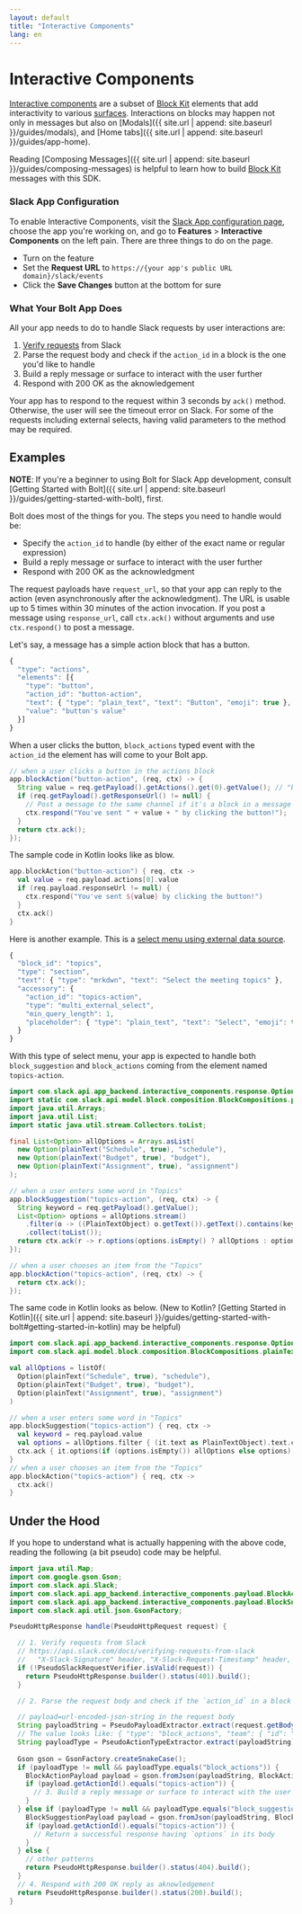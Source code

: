 ```yaml
---
layout: default
title: "Interactive Components"
lang: en
---
```


# Interactive Components

[Interactive components](https://api.slack.com/reference/block-kit/interactive-components) are a subset of [Block Kit](https://api.slack.com/block-kit) elements that add interactivity to various [surfaces](https://api.slack.com/surfaces). Interactions on blocks may happen not only in messages but also on [Modals]({{ site.url | append: site.baseurl }}/guides/modals), and [Home tabs]({{ site.url | append: site.baseurl }}/guides/app-home).

Reading [Composing Messages]({{ site.url | append: site.baseurl }}/guides/composing-messages) is helpful to learn how to build [Block Kit](https://api.slack.com/block-kit) messages with this SDK.

### Slack App Configuration

To enable Interactive Components, visit the [Slack App configuration page](http://api.slack.com/apps), choose the app you're working on, and go to **Features** > **Interactive Components** on the left pain. There are three things to do on the page.

* Turn on the feature
* Set the **Request URL** to `https://{your app's public URL domain}/slack/events`
* Click the **Save Changes** button at the bottom for sure

### What Your Bolt App Does

All your app needs to do to handle Slack requests by user interactions are:

1. [Verify requests](https://api.slack.com/docs/verifying-requests-from-slack) from Slack
1. Parse the request body and check if the `action_id` in a block is the one you'd like to handle
1. Build a reply message or surface to interact with the user further
1. Respond with 200 OK as the aknowledgement

Your app has to respond to the request within 3 seconds by `ack()` method. Otherwise, the user will see the timeout error on Slack. For some of the requests including external selects, having valid parameters to the method may be required.

## Examples

**NOTE**: If you're a beginner to using Bolt for Slack App development, consult [Getting Started with Bolt]({{ site.url | append: site.baseurl }}/guides/getting-started-with-bolt), first.

Bolt does most of the things for you. The steps you need to handle would be:

* Specify the `action_id` to handle (by either of the exact name or regular expression)
* Build a reply message or surface to interact with the user further
* Respond with 200 OK as the acknowledgment

The request payloads have `request_url`, so that your app can reply to the action (even asynchronously after the acknowledgment). The URL is usable up to 5 times within 30 minutes of the action invocation. If you post a message using `response_url`, call `ctx.ack()` without arguments and use `ctx.respond()` to post a message.

Let's say, a message has a simple action block that has a button.

```javascript
{
  "type": "actions",
  "elements": [{
    "type": "button",
    "action_id": "button-action",
    "text": { "type": "plain_text", "text": "Button", "emoji": true },
    "value": "button's value"
  }]
}
```

When a user clicks the button, `block_actions` typed event with the `action_id` the element has will come to your Bolt app.

```java
// when a user clicks a button in the actions block
app.blockAction("button-action", (req, ctx) -> {
  String value = req.getPayload().getActions().get(0).getValue(); // "button's value"
  if (req.getPayload().getResponseUrl() != null) {
    // Post a message to the same channel if it's a block in a message
    ctx.respond("You've sent " + value + " by clicking the button!");
  }
  return ctx.ack();
});
```

The sample code in Kotlin looks like as blow.

```kotlin
app.blockAction("button-action") { req, ctx ->
  val value = req.payload.actions[0].value
  if (req.payload.responseUrl != null) {
    ctx.respond("You've sent ${value} by clicking the button!")
  }
  ctx.ack()
}
```

Here is another example. This is a [select menu using external data source](https://api.slack.com/reference/block-kit/block-elements#external_select).

```javascript
{
  "block_id": "topics",
  "type": "section",
  "text": { "type": "mrkdwn", "text": "Select the meeting topics" },
  "accessory": {
    "action_id": "topics-action",
    "type": "multi_external_select",
    "min_query_length": 1,
    "placeholder": { "type": "plain_text", "text": "Select", "emoji": true }
  }
}
```

With this type of select menu, your app is expected to handle both `block_suggestion` and `block_actions` coming from the element named `topics-action`.

```java
import com.slack.api.app_backend.interactive_components.response.Option;
import static com.slack.api.model.block.composition.BlockCompositions.plainText;
import java.util.Arrays;
import java.util.List;
import static java.util.stream.Collectors.toList;

final List<Option> allOptions = Arrays.asList(
  new Option(plainText("Schedule", true), "schedule"),
  new Option(plainText("Budget", true), "budget"),
  new Option(plainText("Assignment", true), "assignment")
);

// when a user enters some word in "Topics"
app.blockSuggestion("topics-action", (req, ctx) -> {
  String keyword = req.getPayload().getValue();
  List<Option> options = allOptions.stream()
    .filter(o -> ((PlainTextObject) o.getText()).getText().contains(keyword))
    .collect(toList());
  return ctx.ack(r -> r.options(options.isEmpty() ? allOptions : options));
});

// when a user chooses an item from the "Topics"
app.blockAction("topics-action", (req, ctx) -> {
  return ctx.ack();
});
```

The same code in Kotlin looks as below. (New to Kotlin? [Getting Started in Kotlin]({{ site.url | append: site.baseurl }}/guides/getting-started-with-bolt#getting-started-in-kotlin) may be helpful)

```kotlin
import com.slack.api.app_backend.interactive_components.response.Option
import com.slack.api.model.block.composition.BlockCompositions.plainText // static import

val allOptions = listOf(
  Option(plainText("Schedule", true), "schedule"),
  Option(plainText("Budget", true), "budget"),
  Option(plainText("Assignment", true), "assignment")
)

// when a user enters some word in "Topics"
app.blockSuggestion("topics-action") { req, ctx ->
  val keyword = req.payload.value
  val options = allOptions.filter { (it.text as PlainTextObject).text.contains(keyword) }
  ctx.ack { it.options(if (options.isEmpty()) allOptions else options) }
}
// when a user chooses an item from the "Topics"
app.blockAction("topics-action") { req, ctx ->
  ctx.ack()
}
```

## Under the Hood

If you hope to understand what is actually happening with the above code, reading the following (a bit pseudo) code may be helpful.

```java
import java.util.Map;
import com.google.gson.Gson;
import com.slack.api.Slack;
import com.slack.api.app_backend.interactive_components.payload.BlockActionPayload;
import com.slack.api.app_backend.interactive_components.payload.BlockSuggestionPayload;
import com.slack.api.util.json.GsonFactory;

PseudoHttpResponse handle(PseudoHttpRequest request) {

  // 1. Verify requests from Slack
  // https://api.slack.com/docs/verifying-requests-from-slack
  //   "X-Slack-Signature" header, "X-Slack-Request-Timestamp" header, and raw request body
  if (!PseudoSlackRequestVerifier.isValid(request)) {
    return PseudoHttpResponse.builder().status(401).build();
  }

  // 2. Parse the request body and check if the `action_id` in a block is the one you'd like to handle

  // payload=url-encoded-json-string in the request body
  String payloadString = PseudoPayloadExtractor.extract(request.getBodyAsString());
  // The value looks like: { "type": "block_actions", "team": { "id": "T1234567", ... 
  String payloadType = PseudoActionTypeExtractor.extract(payloadString);
  
  Gson gson = GsonFactory.createSnakeCase();
  if (payloadType != null && payloadType.equals("block_actions")) {
    BlockActionPayload payload = gson.fromJson(payloadString, BlockActionPayload.class);
    if (payload.getActionId().equals("topics-action")) {
      // 3. Build a reply message or surface to interact with the user further
    }
  } else if (payloadType != null && payloadType.equals("block_suggestion")) {
    BlockSuggestionPayload payload = gson.fromJson(payloadString, BlockSuggestionPayload.class);
    if (payload.getActionId().equals("topics-action")) {
      // Return a successful response having `options` in its body
    }
  } else {
    // other patterns
    return PseudoHttpResponse.builder().status(404).build();
  }
  // 4. Respond with 200 OK reply as aknowledgement
  return PseudoHttpResponse.builder().status(200).build();
}
```
